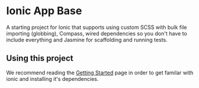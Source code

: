 Ionic App Base
=====================

A starting project for Ionic that supports using custom SCSS with bulk file importing (globbing), Compass, wired dependencies so you don't have to include everything and Jasmine for scaffolding and running tests.

## Using this project

We recommend reading the [Getting Started](http://ionicframework.com/getting-started) page in order to get familar with ionic and installing it's dependencies.
